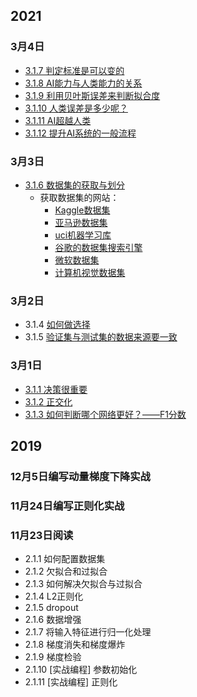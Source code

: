 ## 2021
### 3月4日
 - [3.1.7 判定标准是可以变的](http://captainbed.top/3-1-7)
 - [3.1.8 AI能力与人类能力的关系](http://captainbed.top/3-1-8)
 - [3.1.9 利用贝叶斯误差来判断拟合度](http://captainbed.top/3-1-9)
 - [3.1.10 人类误差是多少呢？](http://captainbed.top/3-1-10)
 - [3.1.11 AI超越人类](http://captainbed.top/3-1-11)
 - [3.1.12 提升AI系统的一般流程](http://captainbed.top/3-1-12/)
### 3月3日
 - [3.1.6 数据集的获取与划分](http://captainbed.top/3-1-6)
     - 获取数据集的网站：
       - [Kaggle数据集](http://www.kaggle.com/datasets)
       - [亚马逊数据集](https://registry.opendata.aws)
       - [uci机器学习库](https://archive.ics.uci.edu/ml/datasets.html)
       - [谷歌的数据集搜索引擎](https://toolbox.google.com/datasetsearch)
       - [微软数据集](https://msropendata.com)
       - [计算机视觉数据集](https://www.visualdata.io)

### 3月2日
 - 3.1.4 [如何做选择](http://captainbed.top/3-1-4)
 - 3.1.5 [验证集与测试集的数据来源要一致](http://captainbed.top/3-1-5)
### 3月1日
 - [3.1.1 决策很重要](http://captainbed.top/3-1-1)
 - [3.1.2 正交化](http://captainbed.top/3-1-2)
 - [3.1.3 如何判断哪个网络更好？——F1分数](http://captainbed.top/3-1-3)

## 2019
### 12月5日编写动量梯度下降实战

### 11月24日编写正则化实战

### 11月23日阅读
 - 2.1.1 如何配置数据集
 - 2.1.2 欠拟合和过拟合
 - 2.1.3 如何解决欠拟合与过拟合
 - 2.1.4 L2正则化
 - 2.1.5 dropout
 - 2.1.6 数据增强
 - 2.1.7 将输入特征进行归一化处理
 - 2.1.8 梯度消失和梯度爆炸
 - 2.1.9 梯度检验
 - 2.1.10 [实战编程] 参数初始化
 - 2.1.11 [实战编程] 正则化
 
